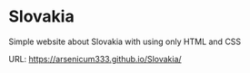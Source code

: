 # Slovakia
Simple website about Slovakia with using only HTML and CSS

URL: https://arsenicum333.github.io/Slovakia/

